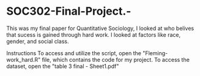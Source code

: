 # SOC302-Final-Project.-
This was my final paper for Quantitative Sociology, I looked at who belives that sucess is gained through hard work. I looked at factors like race, gender, and social class. 

Instructions 
To access and utilize the script, open the "Fleming-work_hard.R" file, which contains the code for my project. To access the dataset, open the "table 3 final - Sheet1.pdf"



